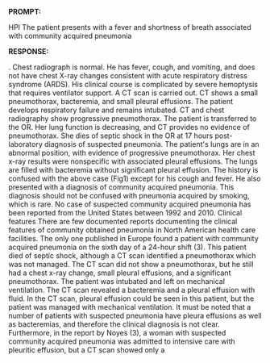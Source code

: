 **PROMPT:**

HPI The patient presents with a fever and shortness of breath associated with community acquired pneumonia

**RESPONSE:**

 . Chest radiograph is normal. He has fever, cough, and vomiting, and does not have chest X-ray changes consistent with acute respiratory distress syndrome (ARDS). His clinical course is complicated by severe hemoptysis that requires ventilator support. A CT scan is carried out. CT shows a small pneumothorax, bacteremia, and small pleural effusions. The patient develops respiratory failure and remains intubated. CT and chest radiography show progressive pneumothorax. The patient is transferred to the OR. Her lung function is decreasing, and CT provides no evidence of pneumothorax. She dies of septic shock in the OR at 17 hours post-laboratory diagnosis of suspected pneumonia. The patient's lungs are in an abnormal position, with evidence of progressive pneumothorax. Her chest x-ray results were nonspecific with associated pleural effusions. The lungs are filled with bacteremia without significant pleural effusion.  The history is confused with the above case (Fig1) except for his cough and fever. He also presented with a diagnosis of community acquired pneumonia. This diagnosis should not be confused with pneumonia acquired by smoking, which is rare. No case of suspected community acquired pneumonia has been reported from the United States between 1992 and 2010.  Clinical features  There are few documented reports documenting the clinical features of community obtained pneumonia in North American health care facilities. The only one published in Europe found a patient with community acquired pneumonia on the sixth day of a 24-hour shift (3).  This patient died of septic shock, although a CT scan identified a pneumothorax which was not managed. The CT scan did not show a pneumothorax, but he still had a chest x-ray change, small pleural effusions, and a significant pneumothorax. The patient was intubated and left on mechanical ventilation. The CT scan revealed a bacteremia and a pleural effusion with fluid. In the CT scan, pleural effusion could be seen in this patient, but the patient was managed with mechanical ventilation. It must be noted that a number of patients with suspected pneumonia have pleura effusions as well as bacteremias, and therefore the clinical diagnosis is not clear. Furthermore, in the report by Noyes (3), a woman with suspected community acquired pneumonia was admitted to intensive care with pleuritic effusion, but a CT scan showed only a